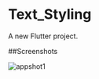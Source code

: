 # Text_Styling

A new Flutter project.

##Screenshots

![appshot1](https://user-images.githubusercontent.com/19915910/63744198-91239f00-c8d9-11e9-88ed-fb4e71a8cecc.png)

